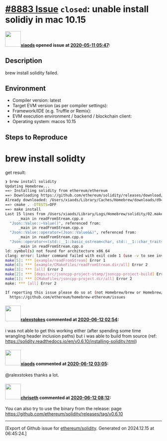 # [\#8883 Issue](https://github.com/ethereum/solidity/issues/8883) `closed`: unable install solidiy in mac 10.15

#### <img src="https://avatars.githubusercontent.com/u/37678?u=89fc20a1a2a5602d726e3c600c996eac185bb306&v=4" width="50">[xiaods](https://github.com/xiaods) opened issue at [2020-05-11 05:47](https://github.com/ethereum/solidity/issues/8883):

<!--## Prerequisites

- First, many thanks for taking part in the community. We really appreciate that.
- We realize there is a lot of information requested here. We ask only that you do your best to provide as much information as possible so we can better help you.
- Support questions are better asked in one of the following locations:
	- [Solidity chat](https://gitter.im/ethereum/solidity)
	- [Stack Overflow](https://ethereum.stackexchange.com/)
- Ensure the issue isn't already reported.
- The issue should be reproducible with the latest solidity version; however, this isn't a hard requirement and being reproducible with an older version is sufficient.
-->

## Description
brew install solidity failed.

## Environment

- Compiler version: latest
- Target EVM version (as per compiler settings):
- Framework/IDE (e.g. Truffle or Remix):
- EVM execution environment / backend / blockchain client:
- Operating system: macos 10.15

## Steps to Reproduce
# brew install solidty 
get result:
```bash
❯ brew install solidity
Updating Homebrew...
==> Installing solidity from ethereum/ethereum
==> Downloading https://github.com/ethereum/solidity/releases/download/v0.6.7/solidity_0.6.7.tar.gz
Already downloaded: /Users/xiaods/Library/Caches/Homebrew/downloads/d94e044df58639e379933a310b6010b98144deb7dc2bca1c4b9b5828662f0d67--solidity_0.6.7.tar.gz
==> cmake . -DTESTS=OFF
==> make install
Last 15 lines from /Users/xiaods/Library/Logs/Homebrew/solidity/02.make:
      _main in readFromStream.cpp.o
  "Json::Value::~Value()", referenced from:
      _main in readFromStream.cpp.o
  "Json::Value::operator=(Json::Value&&)", referenced from:
      _main in readFromStream.cpp.o
  "Json::operator<<(std::__1::basic_ostream<char, std::__1::char_traits<char> >&, Json::Value const&)", referenced from:
      _main in readFromStream.cpp.o
ld: symbol(s) not found for architecture x86_64
clang: error: linker command failed with exit code 1 (use -v to see invocation)
make[5]: *** [example/readFromStream] Error 1
make[4]: *** [example/CMakeFiles/readFromStream.dir/all] Error 2
make[3]: *** [all] Error 2
make[2]: *** [deps/src/jsoncpp-project-stamp/jsoncpp-project-build] Error 2
make[1]: *** [CMakeFiles/jsoncpp-project.dir/all] Error 2
make: *** [all] Error 2

If reporting this issue please do so at (not Homebrew/brew or Homebrew/core):
  https://github.com/ethereum/homebrew-ethereum/issues

```



#### <img src="https://avatars.githubusercontent.com/u/3113781?u=dac77ea78f45420a21a098ea240042db927b2de1&v=4" width="50">[ralexstokes](https://github.com/ralexstokes) commented at [2020-06-12 02:54](https://github.com/ethereum/solidity/issues/8883#issuecomment-643036060):

i was not able to get this working either (after spending some time wrangling header inclusion paths) but i was able to build from source (ref: https://solidity.readthedocs.io/en/v0.6.10/installing-solidity.html)

#### <img src="https://avatars.githubusercontent.com/u/37678?u=89fc20a1a2a5602d726e3c600c996eac185bb306&v=4" width="50">[xiaods](https://github.com/xiaods) commented at [2020-06-12 03:05](https://github.com/ethereum/solidity/issues/8883#issuecomment-643039092):

@ralexstokes thanks a lot.

#### <img src="https://avatars.githubusercontent.com/u/9073706?v=4" width="50">[chriseth](https://github.com/chriseth) commented at [2020-06-12 08:12](https://github.com/ethereum/solidity/issues/8883#issuecomment-643138227):

You can also try to use the binary from the release: page https://github.com/ethereum/solidity/releases/tag/v0.6.10


-------------------------------------------------------------------------------



[Export of Github issue for [ethereum/solidity](https://github.com/ethereum/solidity). Generated on 2024.12.15 at 06:45:24.]
